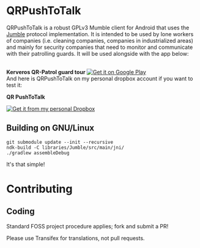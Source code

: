 QRPushToTalk
=======

QRPushToTalk is a robust GPLv3 Mumble client for Android that uses the [Jumble](https://github.com/Morlunk/Jumble) protocol implementation.
It is intended to be used by lone workers of companies (i.e. cleaning companies, companies in industrialized areas) and mainly for security
companies that need to monitor and communicate with their patrolling guards. It will be used alongside with the app below:

<br />
<strong>Kerveros QR-Patrol guard tour</strong>

<a href="https://play.google.com/store/apps/details?id=com.terracom.gr.kerverosqrpatrol">
  <img alt="Get it on Google Play" src="https://developer.android.com/images/brand/en_generic_rgb_wo_45.png" />
</a>  

<br />
And here is QRPushToTalk on my personal dropbox account if you want to test it:
<br />

<strong>QR PushToTalk</strong>

<a href="https://db.tt/F5tck1qI">
  <img alt="Get it from my personal Dropbox" src="https://dt8kf6553cww8.cloudfront.net/static/images/icons/blue_dropbox_glyph-vflJ8-C5d.png" />
</a>




Building on GNU/Linux
---------------------

    git submodule update --init --recursive
    ndk-build -C libraries/Jumble/src/main/jni/
    ./gradlew assembleDebug

It's that simple!


Contributing
============

Coding
------

Standard FOSS project procedure applies; fork and submit a PR!

Please use Transifex for translations, not pull requests.
